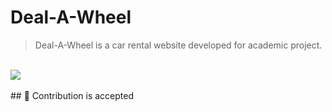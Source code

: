 # Deal-A-Wheel
> Deal-A-Wheel is a car rental website developed for academic project.
<br>
<img src="https://github.com/geekspark-cdn/deal-a-wheel/blob/main/img/logo.png" />
<br>
<br>
## 🚩 Contribution is accepted
